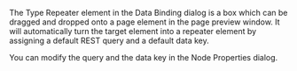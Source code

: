 The Type Repeater element in the Data Binding dialog is a box which can be dragged and dropped onto a page element in the page preview window. It will automatically turn the target element into a repeater element by assigning a default REST query and a default data key.

You can modify the query and the data key in the Node Properties dialog.
